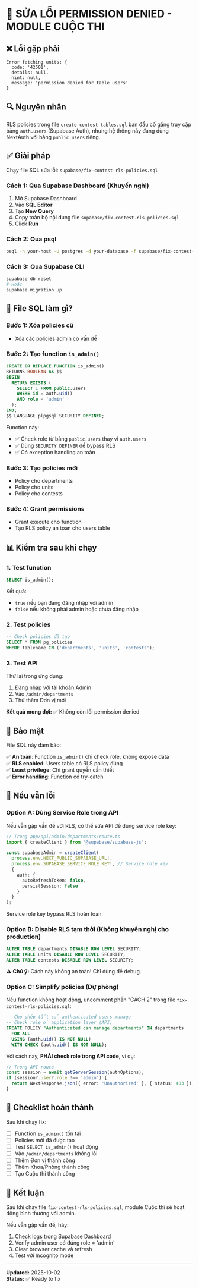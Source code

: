 # 🔧 SỬA LỖI PERMISSION DENIED - MODULE CUỘC THI

## ❌ Lỗi gặp phải

```
Error fetching units: {
  code: '42501',
  details: null,
  hint: null,
  message: 'permission denied for table users'
}
```

## 🔍 Nguyên nhân

RLS policies trong file `create-contest-tables.sql` ban đầu cố gắng truy cập bảng `auth.users` (Supabase Auth), nhưng hệ thống này đang dùng NextAuth với bảng `public.users` riêng.

## ✅ Giải pháp

Chạy file SQL sửa lỗi: `supabase/fix-contest-rls-policies.sql`

### Cách 1: Qua Supabase Dashboard (Khuyến nghị)

1. Mở Supabase Dashboard
2. Vào **SQL Editor**
3. Tạo **New Query**
4. Copy toàn bộ nội dung file `supabase/fix-contest-rls-policies.sql`
5. Click **Run**

### Cách 2: Qua psql

```bash
psql -h your-host -U postgres -d your-database -f supabase/fix-contest-rls-policies.sql
```

### Cách 3: Qua Supabase CLI

```bash
supabase db reset
# Hoặc
supabase migration up
```

## 🎯 File SQL làm gì?

### Bước 1: Xóa policies cũ
- Xóa các policies admin có vấn đề

### Bước 2: Tạo function `is_admin()`
```sql
CREATE OR REPLACE FUNCTION is_admin()
RETURNS BOOLEAN AS $$
BEGIN
  RETURN EXISTS (
    SELECT 1 FROM public.users 
    WHERE id = auth.uid()
    AND role = 'admin'
  );
END;
$$ LANGUAGE plpgsql SECURITY DEFINER;
```

Function này:
- ✅ Check role từ bảng `public.users` thay vì `auth.users`
- ✅ Dùng `SECURITY DEFINER` để bypass RLS
- ✅ Có exception handling an toàn

### Bước 3: Tạo policies mới
- Policy cho departments
- Policy cho units
- Policy cho contests

### Bước 4: Grant permissions
- Grant execute cho function
- Tạo RLS policy an toàn cho users table

## 📊 Kiểm tra sau khi chạy

### 1. Test function
```sql
SELECT is_admin();
```

Kết quả:
- `true` nếu bạn đang đăng nhập với admin
- `false` nếu không phải admin hoặc chưa đăng nhập

### 2. Test policies
```sql
-- Check policies đã tạo
SELECT * FROM pg_policies 
WHERE tablename IN ('departments', 'units', 'contests');
```

### 3. Test API

Thử lại trong ứng dụng:
1. Đăng nhập với tài khoản Admin
2. Vào `/admin/departments`
3. Thử thêm Đơn vị mới

**Kết quả mong đợi:** ✅ Không còn lỗi permission denied

## 🔐 Bảo mật

File SQL này đảm bảo:

✅ **An toàn**: Function `is_admin()` chỉ check role, không expose data  
✅ **RLS enabled**: Users table có RLS policy đúng  
✅ **Least privilege**: Chỉ grant quyền cần thiết  
✅ **Error handling**: Function có try-catch  

## 🚨 Nếu vẫn lỗi

### Option A: Dùng Service Role trong API

Nếu vẫn gặp vấn đề với RLS, có thể sửa API để dùng service role key:

```typescript
// Trong app/api/admin/departments/route.ts
import { createClient } from '@supabase/supabase-js';

const supabaseAdmin = createClient(
  process.env.NEXT_PUBLIC_SUPABASE_URL!,
  process.env.SUPABASE_SERVICE_ROLE_KEY!, // Service role key
  {
    auth: {
      autoRefreshToken: false,
      persistSession: false
    }
  }
);
```

Service role key bypass RLS hoàn toàn.

### Option B: Disable RLS tạm thời (Không khuyến nghị cho production)

```sql
ALTER TABLE departments DISABLE ROW LEVEL SECURITY;
ALTER TABLE units DISABLE ROW LEVEL SECURITY;
ALTER TABLE contests DISABLE ROW LEVEL SECURITY;
```

**⚠️ Chú ý:** Cách này không an toàn! Chỉ dùng để debug.

### Option C: Simplify policies (Dự phòng)

Nếu function không hoạt động, uncomment phần "CÁCH 2" trong file `fix-contest-rls-policies.sql`:

```sql
-- Cho phép tất cả authenticated users manage
-- Check role ở application layer (API)
CREATE POLICY "Authenticated can manage departments" ON departments
  FOR ALL
  USING (auth.uid() IS NOT NULL)
  WITH CHECK (auth.uid() IS NOT NULL);
```

Với cách này, **PHẢI check role trong API code**, ví dụ:

```typescript
// Trong API route
const session = await getServerSession(authOptions);
if (session?.user?.role !== 'admin') {
  return NextResponse.json({ error: 'Unauthorized' }, { status: 403 });
}
```

## 📝 Checklist hoàn thành

Sau khi chạy fix:

- [ ] Function `is_admin()` tồn tại
- [ ] Policies mới đã được tạo
- [ ] Test `SELECT is_admin()` hoạt động
- [ ] Vào `/admin/departments` không lỗi
- [ ] Thêm Đơn vị thành công
- [ ] Thêm Khoa/Phòng thành công
- [ ] Tạo Cuộc thi thành công

## 🎉 Kết luận

Sau khi chạy file `fix-contest-rls-policies.sql`, module Cuộc thi sẽ hoạt động bình thường với admin.

Nếu vẫn gặp vấn đề, hãy:
1. Check logs trong Supabase Dashboard
2. Verify admin user có đúng role = 'admin'
3. Clear browser cache và refresh
4. Test với Incognito mode

---

**Updated:** 2025-10-02  
**Status:** ✅ Ready to fix









